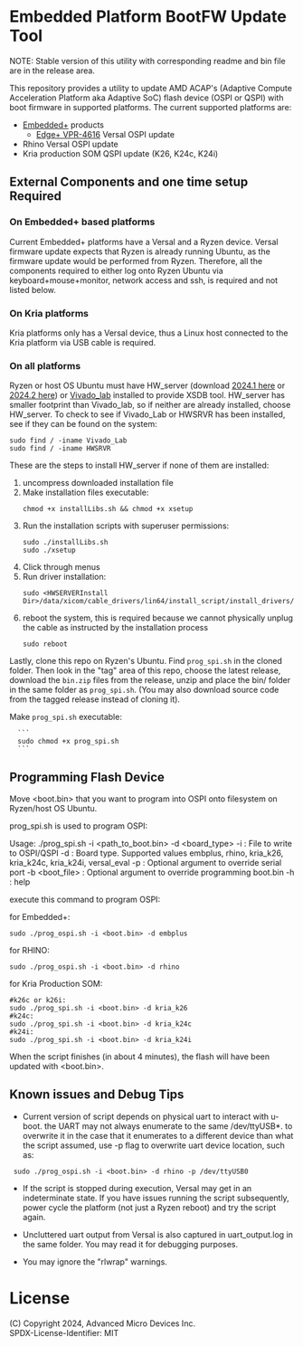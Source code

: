 # Embedded Platform BootFW Update Tool

NOTE: Stable version of this utility with corresponding readme and bin file are in the release area.

This repository provides a utility to update AMD ACAP's (Adaptive Compute Acceleration Platform aka Adaptive SoC) flash device (OSPI or QSPI) with boot firmware in supported platforms. The current supported platforms are:

* [Embedded+](https://www.amd.com/en/products/embedded/embedded-plus.html) products
   * [Edge+ VPR-4616](https://www.sapphiretech.com/en/commercial/edge-plus-vpr_4616) Versal OSPI update
* Rhino Versal OSPI update
* Kria production SOM QSPI update (K26, K24c, K24i)

## External Components and one time setup Required

### On Embedded+ based platforms

Current Embedded+ platforms have a Versal and a Ryzen device. Versal firmware update expects that Ryzen is already running Ubuntu, as the firmware update would be performed from Ryzen. Therefore, all the components required to either log onto Ryzen Ubuntu via keyboard+mouse+monitor, network access and ssh, is required and not listed below.

### On Kria platforms

Kria platforms only has a Versal device, thus a Linux host connected to
the Kria platform via USB cable is required.

### On all platforms

Ryzen or host OS Ubuntu must have HW_server (download [2024.1 here](https://account.amd.com/en/forms/downloads/xef.html?filename=Vivado_HW_Server_Lin_2024.1_0522_2023.tar.gz) or [2024.2 here](https://account.amd.com/en/forms/downloads/xef.html?filename=Vivado_HW_Server_Lin_2024.2_1113_1001.tar)) or [Vivado_lab](https://www.xilinx.com/support/download.html) installed to provide XSDB tool. HW_server has smaller footprint than Vivado_lab, so if neither are already installed, choose HW_server. To check to see if Vivado_Lab or HWSRVR has been installed, see if they can be found on the system:

```
sudo find / -iname Vivado_Lab
sudo find / -iname HWSRVR
```

These are the steps to install HW_server if none of them are installed:

1. uncompress downloaded installation file
2. Make installation files executable:
      ```
      chmod +x installLibs.sh && chmod +x xsetup
      ```
3. Run the installation scripts with superuser permissions:
      ```
      sudo ./installLibs.sh
      sudo ./xsetup
      ```
4. Click through menus
5. Run driver installation:
      ```
      sudo <HWSERVERInstall Dir>/data/xicom/cable_drivers/lin64/install_script/install_drivers/install_drivers
      ```
6. reboot the system,  this is required because we cannot physically unplug the cable as instructed by the installation process
      ```
      sudo reboot
      ```

Lastly, clone this repo on Ryzen's Ubuntu.  Find ```prog_spi.sh``` in the cloned folder. Then look in the "tag" area of this repo, choose the latest release, download the ```bin.zip``` files from the release, unzip and place the bin/ folder in the same folder as ```prog_spi.sh```. (You may also download source code from the tagged release instead of cloning it).

Make ```prog_spi.sh``` executable:

      ```
      sudo chmod +x prog_spi.sh
      ```

## Programming Flash Device

Move <boot.bin> that you want to program into OSPI onto filesystem on Ryzen/host OS Ubuntu.

prog_spi.sh is used to program OSPI:

Usage: ./prog_spi.sh -i <path_to_boot.bin> -d <board_type>
    -i <file>      : File to write to OSPI/QSPI
    -d <board>     : Board type.  Supported values
                     embplus, rhino, kria_k26, kria_k24c,
                     kria_k24i, versal_eval
    -p <port>      : Optional argument to override serial port
    -b <boot_file> : Optional argument to override programming boot.bin
    -h             : help


execute this command to program OSPI:

for Embedded+:
```
sudo ./prog_ospi.sh -i <boot.bin> -d embplus
```

for RHINO:
```
sudo ./prog_ospi.sh -i <boot.bin> -d rhino
```

for Kria Production SOM:
```
#k26c or k26i:
sudo ./prog_spi.sh -i <boot.bin> -d kria_k26
#k24c:
sudo ./prog_spi.sh -i <boot.bin> -d kria_k24c
#k24i:
sudo ./prog_spi.sh -i <boot.bin> -d kria_k24i
```

When the script finishes (in about 4 minutes), the flash will have been updated with <boot.bin>.

## Known issues and Debug Tips

* Current version of script depends on physical uart to interact with u-boot. the UART may not always enumerate to the same /dev/ttyUSB*. to overwrite it in the case that it enumerates to a different device than what the script assumed, use -p flag to overwrite uart device location, such as:

``` sudo ./prog_ospi.sh -i <boot.bin> -d rhino -p /dev/ttyUSB0```

* If the script is stopped during execution, Versal may get in an indeterminate state. If you have issues running the script subsequently, power cycle the platform (not just a Ryzen reboot) and try the script again.

* Uncluttered uart output from Versal is also captured in uart_output.log in the same folder. You may read it for debugging purposes.

* You may ignore the "rlwrap" warnings.

# License
(C) Copyright 2024, Advanced Micro Devices Inc.\
SPDX-License-Identifier: MIT
